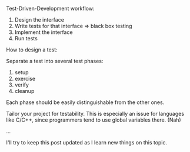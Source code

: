 <!-- 
.. title: Thoughts on writing software tests
.. slug: thoughts-on-writing-software-tests
.. date: 05/30/2014 08:36:47 PM UTC+02:00
.. tags: testing,programming
.. link: 
.. description: 
.. type: text
-->

Test-Driven-Development workflow:

1. Design the interface
2. Write tests for that interface => black box testing
3. Implement the interface
4. Run tests


How to design a test:

Separate a test into several test phases:

1. setup
2. exercise
3. verify
4. cleanup

Each phase should be easily distinguishable from the other ones.


Tailor your project for testability.
This is especially an issue for languages like C/C++,
since programmers tend to use global variables there. (Nah)

...


I'll try to keep this post updated as I learn new things on this topic.

